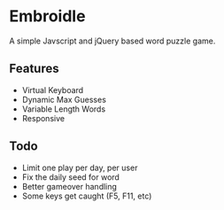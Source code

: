 # Embroidle

A simple Javscript and jQuery based word puzzle game.

## Features

- Virtual Keyboard
- Dynamic Max Guesses
- Variable Length Words
- Responsive

## Todo

- Limit one play per day, per user
- Fix the daily seed for word
- Better gameover handling
- Some keys get caught (F5, F11, etc)